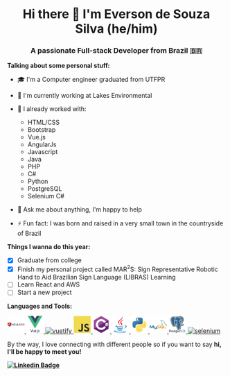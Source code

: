 <h1 align="center">Hi there 👋 I'm Everson de Souza Silva (he/him)</h1>
<h3 align="center">A passionate Full-stack Developer from Brazil 🇧🇷 </h3>

**Talking about some personal stuff:**
  
- 🎓 I'm a Computer engineer graduated from UTFPR 
  
- 🔭 I'm currently working at Lakes Environmental
 
- 🌱 I already worked with:
  	
    - HTML/CSS
  	- Bootstrap
  	- Vue.js
  	- AngularJs
  	- Javascript
  	- Java
  	- PHP
  	- C#
  	- Python
  	- PostgreSQL
  	- Selenium C#

- 💬 Ask me about anything, I'm happy to help
- ⚡ Fun fact: I was born and raised in a very small town in the countryside of Brazil

**Things I wanna do this year:**
- [x] Graduate from college
- [x] Finish my personal project called MAR<sup>2</sup>S: Sign Representative Robotic Hand to Aid Brazilian Sign Language (LIBRAS) Learning
- [ ] Learn React and AWS
- [ ] Start a new project

**Languages and Tools:**
<p align="left"> <a href="https://angular.io" target="_blank"> <img src="https://raw.githubusercontent.com/devicons/devicon/master/icons/angularjs/angularjs-original-wordmark.svg" alt="angularjs" width="40" height="40"/> </a>  <a href="https://vuejs.org/" target="_blank"> <img src="https://raw.githubusercontent.com/devicons/devicon/master/icons/vuejs/vuejs-original-wordmark.svg" alt="vuejs" width="40" height="40"/> </a> <a href="https://vuetifyjs.com/en/" target="_blank"> <img src="https://bestofjs.org/logos/vuetify.svg" alt="vuetify" width="40" height="40"/> </a> <a href="https://developer.mozilla.org/en-US/docs/Web/JavaScript" target="_blank"> <img src="https://raw.githubusercontent.com/devicons/devicon/master/icons/javascript/javascript-original.svg" alt="javascript" width="40" height="40"/> </a> <a href="https://www.w3schools.com/cs/" target="_blank"> <img src="https://raw.githubusercontent.com/devicons/devicon/master/icons/csharp/csharp-original.svg" alt="csharp" width="40" height="40"/> </a> <a href="https://www.java.com" target="_blank"> <img src="https://raw.githubusercontent.com/devicons/devicon/master/icons/java/java-original.svg" alt="java" width="40" height="40"/> </a>   <a href="https://www.python.org" target="_blank"> <img src="https://raw.githubusercontent.com/devicons/devicon/master/icons/python/python-original.svg" alt="python" width="40" height="40"/> </a> <a href="https://www.mysql.com/" target="_blank"> <img src="https://raw.githubusercontent.com/devicons/devicon/master/icons/mysql/mysql-original-wordmark.svg" alt="mysql" width="40" height="40"/> </a> <a href="https://www.postgresql.org" target="_blank"> <img src="https://raw.githubusercontent.com/devicons/devicon/master/icons/postgresql/postgresql-original-wordmark.svg" alt="postgresql" width="40" height="40"/> </a>  <a href="https://www.selenium.dev" target="_blank"> <img src="https://raw.githubusercontent.com/detain/svg-logos/780f25886640cef088af994181646db2f6b1a3f8/svg/selenium-logo.svg" alt="selenium" width="40" height="40"/> </a> </p>

<p>By the way, I love connecting with different people</b> so if you want to say <b>hi, I'll be happy to meet you!</p>

[![Linkedin Badge](https://img.shields.io/badge/-Everson%20de%20Souza-blue?style=for-the-badge&logo=Linkedin&logoColor=white&link=https://linkedin.com/in/everson-de-souza-silva/)](https://linkedin.com/in/everson-de-souza-silva)


